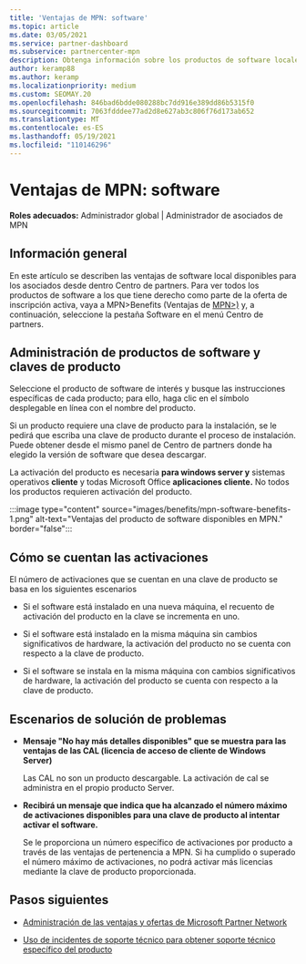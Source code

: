 ```yaml
---
title: 'Ventajas de MPN: software'
ms.topic: article
ms.date: 03/05/2021
ms.service: partner-dashboard
ms.subservice: partnercenter-mpn
description: Obtenga información sobre los productos de software locales que se ofrecen como Microsoft Partner Network (MPN)
author: keramp88
ms.author: keramp
ms.localizationpriority: medium
ms.custom: SEOMAY.20
ms.openlocfilehash: 846bad6bdde080288bc7dd916e389dd86b5315f0
ms.sourcegitcommit: 7063fdddee77ad2d8e627ab3c806f76d173ab652
ms.translationtype: MT
ms.contentlocale: es-ES
ms.lasthandoff: 05/19/2021
ms.locfileid: "110146296"
---
```

# <a name="mpn-benefits---software"></a>Ventajas de MPN: software

**Roles adecuados:** Administrador global | Administrador de asociados de MPN

## <a name="overview"></a>Información general

En este artículo se describen las ventajas de software local disponibles para los asociados desde dentro Centro de partners. Para ver todos los productos de software a los que tiene derecho como parte de la oferta de inscripción activa, vaya a MPN>Benefits (Ventajas de  [MPN>)](https://partner.microsoft.com/dashboard/mpn/membership/benefits/software) y, a continuación, seleccione la pestaña Software en el menú Centro de partners.  

## <a name="manage-software-products-and-product-keys"></a>Administración de productos de software y claves de producto

Seleccione el producto de software de interés y busque las instrucciones específicas de cada producto; para ello, haga clic en el símbolo desplegable en línea con el nombre del producto.

Si un producto requiere una clave de producto para la instalación, se le pedirá que escriba una clave de producto durante el proceso de instalación. Puede obtener desde el mismo panel de Centro de partners donde ha elegido la versión de software que desea descargar.

La activación del producto es necesaria **para windows server y** sistemas operativos **cliente** y todas Microsoft Office **aplicaciones cliente.** No todos los productos requieren activación del producto.

:::image type="content" source="images/benefits/mpn-software-benefits-1.png" alt-text="Ventajas del producto de software disponibles en MPN." border="false":::

## <a name="how-activations-are-counted"></a>Cómo se cuentan las activaciones

El número de activaciones que se cuentan en una clave de producto se basa en los siguientes escenarios

- Si el software está instalado en una nueva máquina, el recuento de activación del producto en la clave se incrementa en uno.
 
- Si el software está instalado en la misma máquina sin cambios significativos de hardware, la activación del producto no se cuenta con respecto a la clave de producto.

- Si el software se instala en la misma máquina con cambios significativos de hardware, la activación del producto se cuenta con respecto a la clave de producto.

## <a name="troubleshooting-scenarios"></a>Escenarios de solución de problemas

- **Mensaje "No hay más detalles disponibles" que se muestra para las ventajas de las CAL (licencia de acceso de cliente de Windows Server)**

    Las CAL no son un producto descargable. La activación de cal se administra en el propio producto Server.

- **Recibirá un mensaje que indica que ha alcanzado el número máximo de activaciones disponibles para una clave de producto al intentar activar el software.**

    Se le proporciona un número específico de activaciones por producto a través de las ventajas de pertenencia a MPN. Si ha cumplido o superado el número máximo de activaciones, no podrá activar más licencias mediante la clave de producto proporcionada.


 ## <a name="next-steps"></a>Pasos siguientes

- [Administración de las ventajas y ofertas de Microsoft Partner Network](manage-your-partner-network-benefits.md)

- [Uso de incidentes de soporte técnico para obtener soporte técnico específico del producto](mpn-benefits-technical-support.md)




